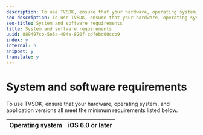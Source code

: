 ```yaml
---
description: To use TVSDK, ensure that your hardware, operating system, and application versions all meet the minimum requirements listed below.
seo-description: To use TVSDK, ensure that your hardware, operating system, and application versions all meet the minimum requirements listed below.
seo-title: System and software requirements
title: System and software requirements
uuid: 889497cb-5e5a-494e-820f-cdfebd00ccb9
index: y
internal: n
snippet: y
translate: y
---
```


# System and software requirements

To use TVSDK, ensure that your hardware, operating system, and application versions all meet the minimum requirements listed below.


|  Operating system  | iOS 6.0 or later  |
|---|---|

